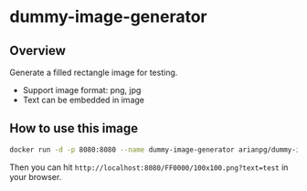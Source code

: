 # dummy-image-generator

## Overview
Generate a filled rectangle image for testing.
- Support image format: png, jpg
- Text can be embedded in image

## How to use this image
```bash
docker run -d -p 8080:8080 --name dummy-image-generator arianpg/dummy-image-generator
```
Then you can hit ```http://localhost:8080/FF0000/100x100.png?text=test``` in your browser.